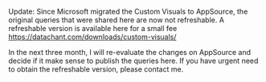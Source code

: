 Update: Since Microsoft migrated the Custom Visuals to AppSource, the original queries that were shared here are now not refreshable.
A refreshable version is available here for a small fee
https://datachant.com/downloads/custom-visuals/

In the next three month, I will re-evaluate the changes on AppSource and decide if it make sense to publish the queries here.
If you have urgent need to obtain the refreshable version, please contact me. 
